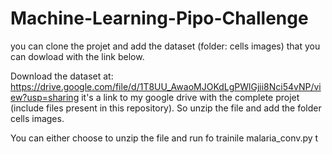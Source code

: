 # Machine-Learning-Pipo-Challenge

you can clone the projet and add the dataset (folder: cells images) that you can dowload with the link below.

Download the dataset at: https://drive.google.com/file/d/1T8UU_AwaoMJOKdLgPWlGjii8Nci54vNP/view?usp=sharing
it's a link to my google drive with the complete projet (include files present in this repository). So unzip the file and add the folder cells images.

You can either choose to unzip the file and run fo trainile malaria_conv.py t
